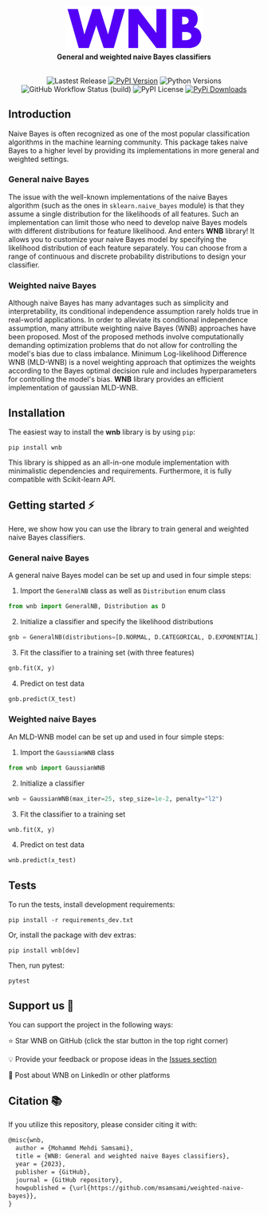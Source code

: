<div align="center">
<img src="https://raw.githubusercontent.com/msamsami/weighted-naive-bayes/main/docs/logo.png" alt="wnb logo" width="275" />
</div>

<div align="center"> <b>General and weighted naive Bayes classifiers</b> </div> <br>

<div align="center">

![Lastest Release](https://img.shields.io/badge/release-v0.2.3-green)
[![PyPI Version](https://img.shields.io/pypi/v/wnb)](https://pypi.org/project/wnb/)
![Python Versions](https://img.shields.io/badge/python-3.8%20%7C%203.9%20%7C%203.10%20%7C%203.11%20%7C%203.12-blue)<br>
![GitHub Workflow Status (build)](https://github.com/msamsami/weighted-naive-bayes/actions/workflows/python-publish.yml/badge.svg)
![PyPI License](https://img.shields.io/pypi/l/wnb)
[![PyPi Downloads](https://static.pepy.tech/badge/wnb)](https://pepy.tech/project/wnb)

</div>

## Introduction
Naive Bayes is often recognized as one of the most popular classification algorithms in the machine learning community. This package takes naive Bayes to a higher level by providing its implementations in more general and weighted settings.

### General naive Bayes
The issue with the well-known implementations of the naive Bayes algorithm (such as the ones in `sklearn.naive_bayes` module) is that they assume a single distribution for the likelihoods of all features. Such an implementation can limit those who need to develop naive Bayes models with different distributions for feature likelihood. And enters **WNB** library! It allows you to customize your naive Bayes model by specifying the likelihood distribution of each feature separately. You can choose from a range of continuous and discrete probability distributions to design your classifier.

### Weighted naive Bayes
Although naive Bayes has many advantages such as simplicity and interpretability, its conditional independence assumption rarely holds true in real-world applications. In order to alleviate its conditional independence assumption, many attribute weighting naive Bayes (WNB) approaches have been proposed. Most of the proposed methods involve computationally demanding optimization problems that do not allow for controlling the model's bias due to class imbalance. Minimum Log-likelihood Difference WNB (MLD-WNB) is a novel weighting approach that optimizes the weights according to the Bayes optimal decision rule and includes hyperparameters for controlling the model's bias. **WNB** library provides an efficient implementation of gaussian MLD-WNB.

## Installation
The easiest way to install the **wnb** library is by using `pip`:
```
pip install wnb
```
This library is shipped as an all-in-one module implementation with minimalistic dependencies and requirements. Furthermore, it is fully compatible with Scikit-learn API.

## Getting started ⚡️
Here, we show how you can use the library to train general and weighted naive Bayes classifiers. 

### General naive Bayes

A general naive Bayes model can be set up and used in four simple steps:

1. Import the `GeneralNB` class as well as `Distribution` enum class
```python
from wnb import GeneralNB, Distribution as D
```

2. Initialize a classifier and specify the likelihood distributions
```python
gnb = GeneralNB(distributions=[D.NORMAL, D.CATEGORICAL, D.EXPONENTIAL])
```

3. Fit the classifier to a training set (with three features)
```python
gnb.fit(X, y)
```

4. Predict on test data
```python
gnb.predict(X_test)
```

### Weighted naive Bayes

An MLD-WNB model can be set up and used in four simple steps:

1. Import the `GaussianWNB` class
```python
from wnb import GaussianWNB
```

2. Initialize a classifier
```python
wnb = GaussianWNB(max_iter=25, step_size=1e-2, penalty="l2")
```

3. Fit the classifier to a training set
```python
wnb.fit(X, y)
```

4. Predict on test data
```python
wnb.predict(x_test)
```

## Tests
To run the tests, install development requirements:
```
pip install -r requirements_dev.txt
```

Or, install the package with dev extras:
```
pip install wnb[dev]
```

Then, run pytest:
```
pytest
```

## Support us 🤝
You can support the project in the following ways:

⭐ Star WNB on GitHub (click the star button in the top right corner)

💡 Provide your feedback or propose ideas in the [Issues section](https://github.com/msamsami/weighted-naive-bayes/issues)

📰 Post about WNB on LinkedIn or other platforms


## Citation 📚
If you utilize this repository, please consider citing it with:

```
@misc{wnb,
  author = {Mohammd Mehdi Samsami},
  title = {WNB: General and weighted naive Bayes classifiers},
  year = {2023},
  publisher = {GitHub},
  journal = {GitHub repository},
  howpublished = {\url{https://github.com/msamsami/weighted-naive-bayes}},
}
```